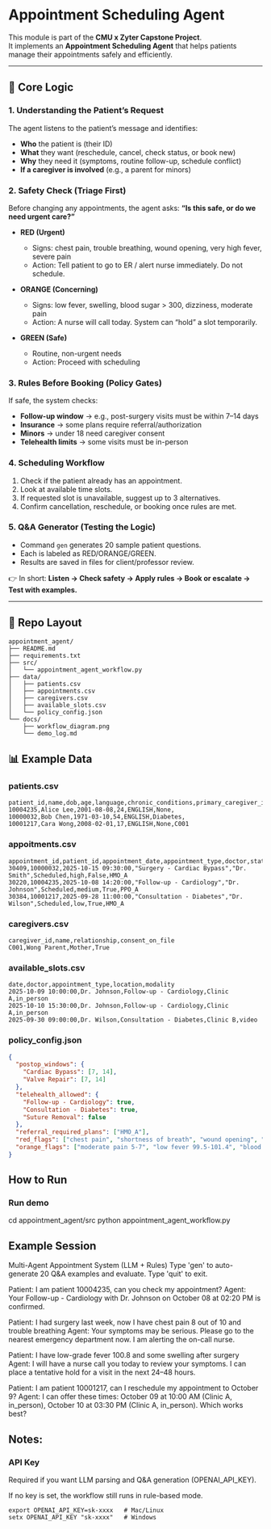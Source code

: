 # Appointment Scheduling Agent

This module is part of the **CMU x Zyter Capstone Project**.  
It implements an **Appointment Scheduling Agent** that helps patients manage their appointments safely and efficiently.

---

## 🔑 Core Logic

### 1. Understanding the Patient’s Request
The agent listens to the patient’s message and identifies:
- **Who** the patient is (their ID)  
- **What** they want (reschedule, cancel, check status, or book new)  
- **Why** they need it (symptoms, routine follow-up, schedule conflict)  
- **If a caregiver is involved** (e.g., a parent for minors)

### 2. Safety Check (Triage First)
Before changing any appointments, the agent asks: **“Is this safe, or do we need urgent care?”**

- **RED (Urgent)**  
  - Signs: chest pain, trouble breathing, wound opening, very high fever, severe pain  
  - Action: Tell patient to go to ER / alert nurse immediately. Do not schedule.  

- **ORANGE (Concerning)**  
  - Signs: low fever, swelling, blood sugar > 300, dizziness, moderate pain  
  - Action: A nurse will call today. System can “hold” a slot temporarily.  

- **GREEN (Safe)**  
  - Routine, non-urgent needs  
  - Action: Proceed with scheduling  

### 3. Rules Before Booking (Policy Gates)
If safe, the system checks:
- **Follow-up window** → e.g., post-surgery visits must be within 7–14 days  
- **Insurance** → some plans require referral/authorization  
- **Minors** → under 18 need caregiver consent  
- **Telehealth limits** → some visits must be in-person  

### 4. Scheduling Workflow
1. Check if the patient already has an appointment.  
2. Look at available time slots.  
3. If requested slot is unavailable, suggest up to 3 alternatives.  
4. Confirm cancellation, reschedule, or booking once rules are met.  

### 5. Q&A Generator (Testing the Logic)
- Command `gen` generates 20 sample patient questions.  
- Each is labeled as RED/ORANGE/GREEN.  
- Results are saved in files for client/professor review.  

👉 In short: **Listen → Check safety → Apply rules → Book or escalate → Test with examples.**

---

## 📂 Repo Layout

```text
appointment_agent/
├── README.md
├── requirements.txt
├── src/
│   └── appointment_agent_workflow.py
├── data/
│   ├── patients.csv
│   ├── appointments.csv
│   ├── caregivers.csv
│   ├── available_slots.csv
│   └── policy_config.json
└── docs/
    ├── workflow_diagram.png
    └── demo_log.md

```

## 📊 Example Data

### patients.csv
```csv
patient_id,name,dob,age,language,chronic_conditions,primary_caregiver_id
10004235,Alice Lee,2001-08-08,24,ENGLISH,None,
10000032,Bob Chen,1971-03-10,54,ENGLISH,Diabetes,
10001217,Cara Wong,2008-02-01,17,ENGLISH,None,C001
```
### appoitments.csv
```csv
appointment_id,patient_id,appointment_date,appointment_type,doctor,status,urgency,can_reschedule,plan_id
30409,10000032,2025-10-15 09:30:00,"Surgery - Cardiac Bypass","Dr. Smith",Scheduled,high,False,HMO_A
30220,10004235,2025-10-08 14:20:00,"Follow-up - Cardiology","Dr. Johnson",Scheduled,medium,True,PPO_A
30384,10001217,2025-09-28 11:00:00,"Consultation - Diabetes","Dr. Wilson",Scheduled,low,True,HMO_A
```
### caregivers.csv
```csv
caregiver_id,name,relationship,consent_on_file
C001,Wong Parent,Mother,True
```
### available_slots.csv
```csv
date,doctor,appointment_type,location,modality
2025-10-09 10:00:00,Dr. Johnson,Follow-up - Cardiology,Clinic A,in_person
2025-10-10 15:30:00,Dr. Johnson,Follow-up - Cardiology,Clinic A,in_person
2025-09-30 09:00:00,Dr. Wilson,Consultation - Diabetes,Clinic B,video
```
### policy_config.json
```json
{
  "postop_windows": {
    "Cardiac Bypass": [7, 14],
    "Valve Repair": [7, 14]
  },
  "telehealth_allowed": {
    "Follow-up - Cardiology": true,
    "Consultation - Diabetes": true,
    "Suture Removal": false
  },
  "referral_required_plans": ["HMO_A"],
  "red_flags": ["chest pain", "shortness of breath", "wound opening", "yellow drainage", "fever >= 101.5", "pain >= 8"],
  "orange_flags": ["moderate pain 5-7", "low fever 99.5-101.4", "blood sugar > 300", "wound redness", "dizziness"]
}
```
## How to Run
### Run demo
cd appointment_agent/src
python appointment_agent_workflow.py

## Example Session
Multi-Agent Appointment System (LLM + Rules)
Type 'gen' to auto-generate 20 Q&A examples and evaluate.
Type 'quit' to exit.

Patient: I am patient 10004235, can you check my appointment?
Agent: Your Follow-up - Cardiology with Dr. Johnson on October 08 at 02:20 PM is confirmed.

Patient: I had surgery last week, now I have chest pain 8 out of 10 and trouble breathing
Agent: Your symptoms may be serious. Please go to the nearest emergency department now. I am alerting the on-call nurse.

Patient: I have low-grade fever 100.8 and some swelling after surgery
Agent: I will have a nurse call you today to review your symptoms. I can place a tentative hold for a visit in the next 24–48 hours.

Patient: I am patient 10001217, can I reschedule my appointment to October 9?
Agent: I can offer these times: October 09 at 10:00 AM (Clinic A, in_person), October 10 at 03:30 PM (Clinic A, in_person). Which works best?

## Notes:
### API Key

Required if you want LLM parsing and Q&A generation (OPENAI_API_KEY).

If no key is set, the workflow still runs in rule-based mode.

```text
export OPENAI_API_KEY=sk-xxxx   # Mac/Linux
setx OPENAI_API_KEY "sk-xxxx"   # Windows
```
